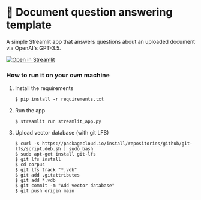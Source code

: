 # 📄 Document question answering template

A simple Streamlit app that answers questions about an uploaded document via OpenAI's GPT-3.5.

[![Open in Streamlit](https://static.streamlit.io/badges/streamlit_badge_black_white.svg)](https://document-question-answering-template.streamlit.app/)

### How to run it on your own machine

1. Install the requirements

   ```
   $ pip install -r requirements.txt
   ```

2. Run the app

   ```
   $ streamlit run streamlit_app.py
   ```

3. Upload vector database (with git LFS)
   ```
   $ curl -s https://packagecloud.io/install/repositories/github/git-lfs/script.deb.sh | sudo bash
   $ sudo apt-get install git-lfs
   $ git lfs install
   $ cd corpus
   $ git lfs track "*.vdb"
   $ git add .gitattributes
   $ git add *.vdb
   $ git commit -m "Add vector database"
   $ git push origin main
   ```